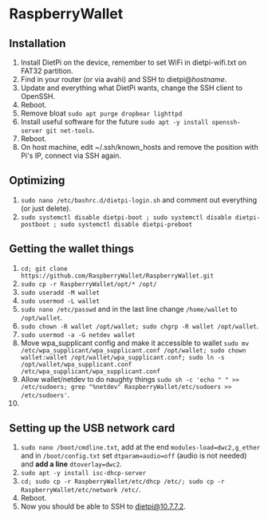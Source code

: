 # RaspberryWallet

## Installation
1. Install DietPi on the device, remember to set WiFi in dietpi-wifi.txt on FAT32 partition.
2. Find in your router (or via avahi) and SSH to dietpi@_hostname_.
3. Update and everything what DietPi wants, change the SSH client to OpenSSH.
4. Reboot.
5. Remove bloat `sudo apt purge dropbear lighttpd`
6. Install useful software for the future `sudo apt -y install openssh-server git net-tools`.
7. Reboot.
8. On host machine, edit ~/.ssh/known_hosts and remove the position with Pi's IP, connect via SSH again.

## Optimizing 
1. `sudo nano /etc/bashrc.d/dietpi-login.sh` and comment out everything (or just delete).
2. `sudo systemctl disable dietpi-boot ; sudo systemctl disable dietpi-postboot ; sudo systemctl disable dietpi-preboot`

## Getting the wallet things
1. `cd; git clone https://github.com/RaspberryWallet/RaspberryWallet.git`
2. `sudo cp -r RaspberryWallet/opt/* /opt/`
3. `sudo useradd -M wallet`
4. `sudo usermod -L wallet`
5. `sudo nano /etc/passwd` and in the last line change `/home/wallet` to `/opt/wallet`.
6. `sudo chown -R wallet /opt/wallet; sudo chgrp -R wallet /opt/wallet`.
7. `sudo usermod -a -G netdev wallet`
8. Move wpa_supplicant config and make it accessible to wallet `sudo mv /etc/wpa_supplicant/wpa_supplicant.conf /opt/wallet; sudo chown wallet:wallet /opt/wallet/wpa_supplicant.conf; sudo ln -s /opt/wallet/wpa_supplicant.conf /etc/wpa_supplicant/wpa_supplicant.conf`
9. Allow wallet/netdev to do naughty things `sudo sh -c 'echo " " >> /etc/sudoers; grep "%netdev" RaspberryWallet/etc/sudoers >> /etc/sudoers'`.
10. 

## Setting up the USB network card
1. `sudo nano /boot/cmdline.txt`, add at the end `modules-load=dwc2,g_ether` and in `/boot/config.txt` set `dtparam=audio=off` (audio is not needed) and **add a line** `dtoverlay=dwc2`.
2. `sudo apt -y install isc-dhcp-server`
3. `cd; sudo cp -r RaspberryWallet/etc/dhcp /etc/; sudo cp -r RaspberryWallet/etc/network /etc/`.
4. Reboot.
5. Now you should be able to SSH to dietpi@10.7.7.2.
